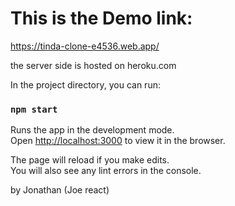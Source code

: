 
# This is the Demo link:
https://tinda-clone-e4536.web.app/

the server side is hosted on heroku.com 

In the project directory, you can run:

### `npm start`

Runs the app in the development mode.\
Open [http://localhost:3000](http://localhost:3000) to view it in the browser.

The page will reload if you make edits.\
You will also see any lint errors in the console.

by Jonathan (Joe react)

